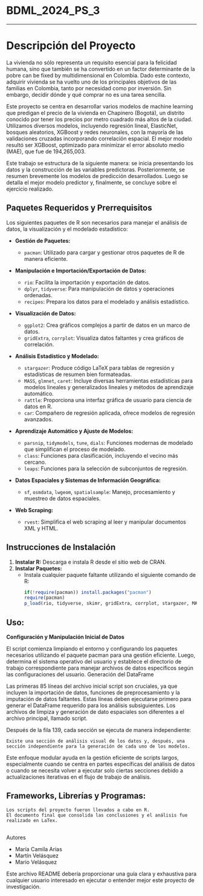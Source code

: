 # BDML_2024_PS_3

---

# Descripción del Proyecto

La vivienda no sólo representa un requisito esencial para la felicidad humana, sino que también se ha convertido en un factor determinante de la pobre can be fixed by multidimensional en Colombia. Dado este contexto, adquirir vivienda se ha vuelto uno de los principales objetivos de las familias en Colombia, tanto por necesidad como por inversión. Sin embargo, decidir dónde y qué comprar no es una tarea sencilla.

Este proyecto se centra en desarrollar varios modelos de machine learning que predigan el precio de la vivienda en Chapinero (Bogotá), un distrito conocido por tener los precios por metro cuadrado más altos de la ciudad. Utilizamos diversos modelos, incluyendo regresión lineal, ElasticNet, bosques aleatorios, XGBoost y redes neuronales, con la mayoría de las validaciones cruzadas incorporando correlación espacial. El mejor modelo resultó ser XGBoost, optimizado para minimizar el error absoluto medio (MAE), que fue de 194,265,003.

Este trabajo se estructura de la siguiente manera: se inicia presentando los datos y la construcción de las variables predictoras. Posteriormente, se resumen brevemente los modelos de predicción desarrollados. Luego se detalla el mejor modelo predictor y, finalmente, se concluye sobre el ejercicio realizado.

## Paquetes Requeridos y Prerrequisitos

Los siguientes paquetes de R son necesarios para manejar el análisis de datos, la visualización y el modelado estadístico:

- **Gestión de Paquetes:**
  - `pacman`: Utilizado para cargar y gestionar otros paquetes de R de manera eficiente.

- **Manipulación e Importación/Exportación de Datos:**
  - `rio`: Facilita la importación y exportación de datos.
  - `dplyr`, `tidyverse`: Para manipulación de datos y operaciones ordenadas.
  - `recipes`: Prepara los datos para el modelado y análisis estadístico.

- **Visualización de Datos:**
  - `ggplot2`: Crea gráficos complejos a partir de datos en un marco de datos.
  - `gridExtra`, `corrplot`: Visualiza datos faltantes y crea gráficos de correlación.

- **Análisis Estadístico y Modelado:**
  - `stargazer`: Produce código LaTeX para tablas de regresión y estadísticas de resumen bien formateadas.
  - `MASS`, `glmnet`, `caret`: Incluye diversas herramientas estadísticas para modelos lineales y generalizados lineales y métodos de aprendizaje automático.
  - `rattle`: Proporciona una interfaz gráfica de usuario para ciencia de datos en R.
  - `car`: Compañero de regresión aplicada, ofrece modelos de regresión avanzados.

- **Aprendizaje Automático y Ajuste de Modelos:**
  - `parsnip`, `tidymodels`, `tune`, `dials`: Funciones modernas de modelado que simplifican el proceso de modelado.
  - `class`: Funciones para clasificación, incluyendo el vecino más cercano.
  - `leaps`: Funciones para la selección de subconjuntos de regresión.

- **Datos Espaciales y Sistemas de Información Geográfica:**
  - `sf`, `osmdata`, `lwgeom`, `spatialsample`: Manejo, procesamiento y muestreo de datos espaciales.

- **Web Scraping:**
  - `rvest`: Simplifica el web scraping al leer y manipular documentos XML y HTML.

## Instrucciones de Instalación

1. **Instalar R:** Descarga e instala R desde el sitio web de CRAN.
2. **Instalar Paquetes:**
   - Instala cualquier paquete faltante utilizando el siguiente comando de R:
     ```R
     if(!require(pacman)) install.packages("pacman")
     require(pacman)
     p_load(rio, tidyverse, skimr, gridExtra, corrplot, stargazer, MASS, rvest, dplr, ggplot2, visdat, caret, sf, osmdata, tidymodels, parsnip, glmnet, rattle, spatialsample, recipes, lwgeom, class, dials, car, leaps, tune, tidymodels)
     ```

## Uso:
**Configuración y Manipulación Inicial de Datos**

El script comienza limpiando el entorno y configurando los paquetes necesarios utilizando el paquete pacman para una gestión eficiente. Luego, determina el sistema operativo del usuario y establece el directorio de trabajo correspondiente para manejar archivos de datos específicos según las configuraciones del usuario.
Generación del DataFrame

Las primeras 85 líneas del archivo inicial script son cruciales, ya que incluyen la importación de datos, funciones de preprocesamiento y la imputación de datos faltantes. Estas líneas deben ejecutarse primero para generar el DataFrame requerido para los análisis subsiguientes. Los archivos de limpiza y generación de dato espaciales son diferentes a el archivo principal, llamado script. 

Después de la fila 139, cada sección se ejecuta de manera independiente:

    Existe una sección de análisis visual de los datos y, después, una sección independiente para la generación de cada uno de los modelos.

Este enfoque modular ayuda en la gestión eficiente de scripts largos, especialmente cuando se centra en partes específicas del análisis de datos o cuando se necesita volver a ejecutar solo ciertas secciones debido a actualizaciones iterativas en el flujo de trabajo de análisis.

## Frameworks, Librerías y Programas:

    Los scripts del proyecto fueron llevados a cabo en R.
    El documento final que consolida las conclusiones y el análisis fue realizado en LaTex.

##

 Autores

- María Camila Arias
- Martín Velásquez
- Mario Velásquez

Este archivo README debería proporcionar una guía clara y exhaustiva para cualquier usuario interesado en ejecutar o entender mejor este proyecto de investigación.
